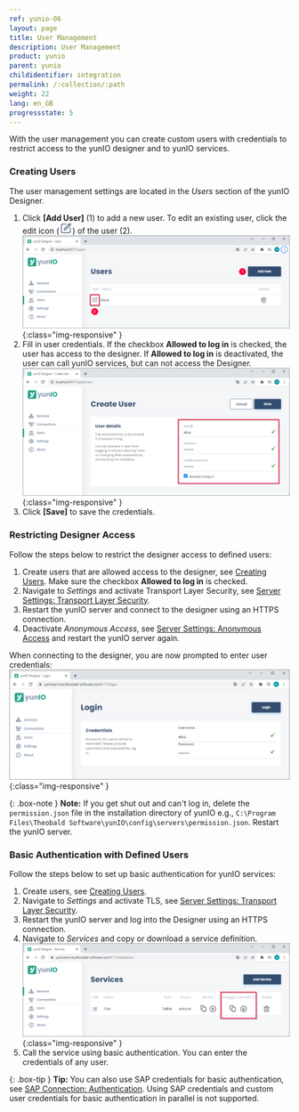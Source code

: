 ```yaml
---
ref: yunio-06
layout: page
title: User Management
description: User Management
product: yunio
parent: yunio
childidentifier: integration
permalink: /:collection/:path
weight: 22
lang: en_GB
progressstate: 5
---
```


With the user management you can create custom users with credentials to restrict access to the yunIO designer and to yunIO services.

### Creating Users

The user management settings are located in the *Users* section of the yunIO Designer.

1. Click **[Add User]** (1) to add a new user.
To edit an existing user, click the edit icon (![Edit](/img/content/yunio/edit.png)) of the user (2).<br>
![Users](/img/content/yunio/yunio-users.png){:class="img-responsive" }
2. Fill in user credentials.
If the checkbox **Allowed to log in** is checked, the user has access to the designer. If **Allowed to log in** is deactivated, the user can call yunIO services, but can not access the Designer.
![New-User](/img/content/yunio/yunio-new-user.png){:class="img-responsive" }
3. Click **[Save]** to save the credentials.

### Restricting Designer Access

Follow the steps below to restrict the designer access to defined users:

1. Create users that are allowed access to the designer, see [Creating Users](#creating-users).
Make sure the checkbox **Allowed to log in** is checked.
2. Navigate to *Settings* and activate Transport Layer Security, see [Server Settings: Transport Layer Security](./server-settings#transport-layer-security).
3. Restart the yunIO server and connect to the designer using an HTTPS connection.
4. Deactivate *Anonymous Access*, see [Server Settings: Anonymous Access](./server-settings#anonymous-access) and restart the yunIO server again.

When connecting to the designer, you are now prompted to enter user credentials:<br>
![Login](/img/content/yunio/yunio-login.png){:class="img-responsive" }

{: .box-note }
**Note:** If you get shut out and can't log in, delete the `permission.json` file in the installation directory of yunIO e.g., `C:\Program Files\Theobald Software\yunIO\config\servers\permission.json`.
Restart the yunIO server.

### Basic Authentication with Defined Users

Follow the steps below to set up basic authentication for yunIO services:

1. Create users, see [Creating Users](#creating-users).
2. Navigate to *Settings* and activate TLS, see [Server Settings: Transport Layer Security](./server-settings#transport-layer-security).
3. Restart the yunIO server and log into the Designer using an HTTPS connection.
4. Navigate to *Services* and copy or download a service definition.<br>
![Run-Service](/img/content/yunio/yunio-run-services-https.png){:class="img-responsive" }
5. Call the service using basic authentication. You can enter the credentials of any user.

{: .box-tip }
**Tip:** You can also use SAP credentials for basic authentication, see [SAP Connection: Authentication](./sap-connection#authentication).
Using SAP credentials and custom user credentials for basic authentication in parallel is not supported.

